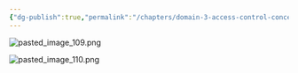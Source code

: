 ```yaml
---
{"dg-publish":true,"permalink":"/chapters/domain-3-access-control-concepts/domain-3-access-control-concepts/3-7-what-are-logical-access-controls/","noteIcon":""}
---
```



![pasted_image_109.png](/img/user/pasted_image_109.png)

![pasted_image_110.png](/img/user/pasted_image_110.png)